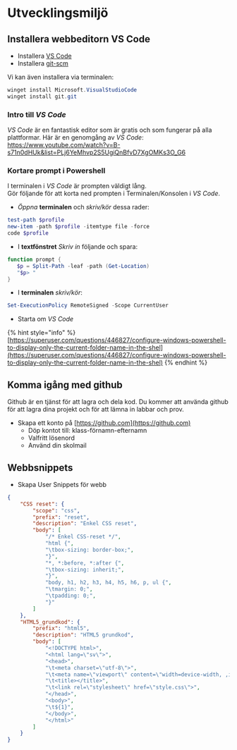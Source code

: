 # Utvecklingsmiljö

## Installera webbeditorn VS Code

* Installera [VS Code](https://code.visualstudio.com)
* Installera [git-scm](https://git-scm.com)

Vi kan även installera via terminalen:

```powershell
winget install Microsoft.VisualStudioCode
winget install git.git
```
### Intro till *VS Code*

*VS Code* är en fantastisk editor som är gratis och som fungerar på alla plattformar.
Här är en genomgång av *VS Code*:
https://www.youtube.com/watch?v=B-s71n0dHUk&list=PLj6YeMhvp2S5UgiQnBfvD7XgOMKs3O_G6

### Kortare prompt i Powershell

I terminalen i *VS Code* är prompten väldigt lång.  
Gör följande för att korta ned prompten i Terminalen/Konsolen i *VS Code*.

* *Öppna* **terminalen** och *skriv/kör* dessa rader:

```powershell
test-path $profile
new-item -path $profile -itemtype file -force
code $profile
```

* I **textfönstret** *Skriv in* följande och spara:

```powershell
function prompt {
   $p = Split-Path -leaf -path (Get-Location)
   "$p> "
}
```

* I **terminalen** *skriv/kör*:

```powershell
Set-ExecutionPolicy RemoteSigned -Scope CurrentUser
```

* Starta om *VS Code*

{% hint style="info" %}
[https://superuser.com/questions/446827/configure-windows-powershell-to-display-only-the-current-folder-name-in-the-shel](https://superuser.com/questions/446827/configure-windows-powershell-to-display-only-the-current-folder-name-in-the-shel)
{% endhint %}

## Komma igång med github

Github är en tjänst för att lagra och dela kod. Du kommer att använda github för att lagra dina projekt och för att lämna in labbar och prov.

* Skapa ett konto på [https://github.com](https://github.com)
  * Döp kontot till: klass-förnamn-efternamn
  * Valfritt lösenord
  * Använd din skolmail

## Webbsnippets

* Skapa User Snippets för webb

```json
{
	"CSS reset": {
		"scope": "css",
		"prefix": "reset",
		"description": "Enkel CSS reset",
		"body": [
			"/* Enkel CSS-reset */",
			"html {",
			"\tbox-sizing: border-box;",
			"}",
			"*, *:before, *:after {",
			"\tbox-sizing: inherit;",
			"}",
			"body, h1, h2, h3, h4, h5, h6, p, ul {",
			"\tmargin: 0;",
			"\tpadding: 0;",
			"}"
		]
	},
	"HTML5_grundkod": {
		"prefix": "html5",
		"description": "HTML5 grundkod",
		"body": [
			"<!DOCTYPE html>",
			"<html lang=\"sv\">",
			"<head>",
			"\t<meta charset=\"utf-8\">",
			"\t<meta name=\"viewport\" content=\"width=device-width, ,initial-scale=1\">",
			"\t<title></title>",
			"\t<link rel=\"stylesheet\" href=\"style.css\">",
			"</head>",
			"<body>",
			"\t${1}",
			"</body>",
			"</html>"
		]
	}
}
```

